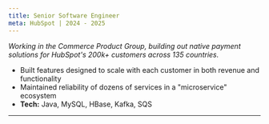 ```yaml
---
title: Senior Software Engineer
meta: HubSpot | 2024 - 2025
---
```


*Working in the Commerce Product Group, building out native payment solutions for HubSpot's 200k+ customers across 135
countries.*

- Built features designed to scale with each customer in both revenue and functionality
- Maintained reliability of dozens of services in a "microservice" ecosystem
- **Tech:** Java, MySQL, HBase, Kafka, SQS

<hr/>
